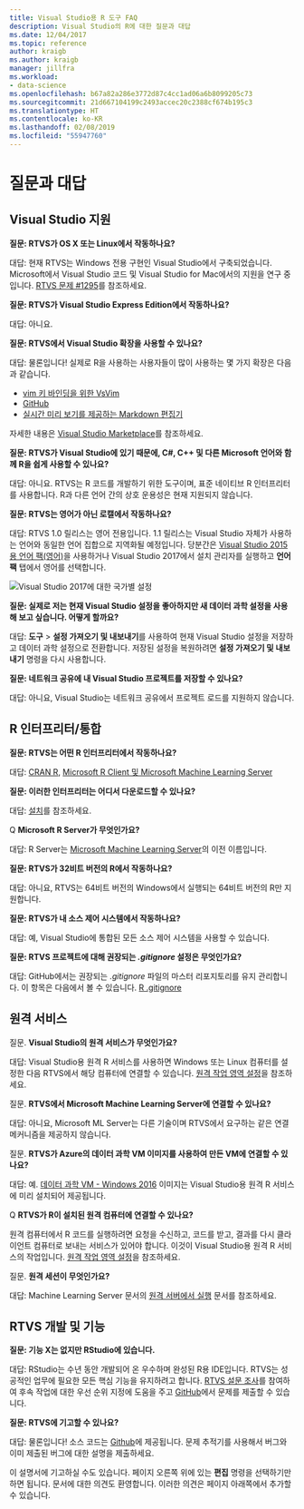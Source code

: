 ```yaml
---
title: Visual Studio용 R 도구 FAQ
description: Visual Studio의 R에 대한 질문과 대답
ms.date: 12/04/2017
ms.topic: reference
author: kraigb
ms.author: kraigb
manager: jillfra
ms.workload:
- data-science
ms.openlocfilehash: b67a82a286e3772d87c4cc1ad06a6b8099205c73
ms.sourcegitcommit: 21d667104199c2493accec20c2388cf674b195c3
ms.translationtype: HT
ms.contentlocale: ko-KR
ms.lasthandoff: 02/08/2019
ms.locfileid: "55947760"
---
```

# <a name="frequently-asked-questions"></a>질문과 대답

## <a name="visual-studio-support"></a>Visual Studio 지원

**질문: RTVS가 OS X 또는 Linux에서 작동하나요?**

대답: 현재 RTVS는 Windows 전용 구현인 Visual Studio에서 구축되었습니다. Microsoft에서 Visual Studio 코드 및 Visual Studio for Mac에서의 지원을 연구 중입니다. [RTVS 문제 #1295](https://github.com/Microsoft/RTVS/issues/1295)를 참조하세요.

**질문: RTVS가 Visual Studio Express Edition에서 작동하나요?**

대답: 아니요.

**질문: RTVS에서 Visual Studio 확장을 사용할 수 있나요?**

대답: 물론입니다! 실제로 R을 사용하는 사용자들이 많이 사용하는 몇 가지 확장은 다음과 같습니다.

- [vim 키 바인딩을 위한 VsVim](https://marketplace.visualstudio.com/items?itemName=JaredParMSFT.VsVim)
- [GitHub](https://marketplace.visualstudio.com/items?itemName=GitHub.GitHubExtensionforVisualStudio)
- [실시간 미리 보기를 제공하는 Markdown 편집기](https://marketplace.visualstudio.com/items?itemName=MadsKristensen.MarkdownEditor)

자세한 내용은 [Visual Studio Marketplace](https://marketplace.visualstudio.com/)를 참조하세요.

**질문: RTVS가 Visual Studio에 있기 때문에, C#, C++ 및 다른 Microsoft 언어와 함께 R을 쉽게 사용할 수 있나요?**

대답: 아니요. RTVS는 R 코드를 개발하기 위한 도구이며, 표준 네이티브 R 인터프리터를 사용합니다. R과 다른 언어 간의 상호 운용성은 현재 지원되지 않습니다.

**질문: RTVS는 영어가 아닌 로캘에서 작동하나요?**

대답: RTVS 1.0 릴리스는 영어 전용입니다. 1.1 릴리스는 Visual Studio 자체가 사용하는 언어와 동일한 언어 집합으로 지역화될 예정입니다. 당분간은 [Visual Studio 2015용 언어 팩(영어)](https://www.microsoft.com/download/details.aspx?id=48157)을 사용하거나 Visual Studio 2017에서 설치 관리자를 실행하고 **언어 팩** 탭에서 영어를 선택합니다.

![Visual Studio 2017에 대한 국가별 설정](media/FAQ-international-settings.png)

**질문: 실제로 저는 현재 Visual Studio 설정을 좋아하지만 새 데이터 과학 설정을 사용해 보고 싶습니다. 어떻게 할까요?**

대답: **도구** > **설정 가져오기 및 내보내기**를 사용하여 현재 Visual Studio 설정을 저장하고 데이터 과학 설정으로 전환합니다. 저장된 설정을 복원하려면 **설정 가져오기 및 내보내기** 명령을 다시 사용합니다.

**질문: 네트워크 공유에 내 Visual Studio 프로젝트를 저장할 수 있나요?**

대답: 아니요, Visual Studio는 네트워크 공유에서 프로젝트 로드를 지원하지 않습니다.

## <a name="r-interpretersintegration"></a>R 인터프리터/통합

**질문: RTVS는 어떤 R 인터프리터에서 작동하나요?**

대답: [CRAN R](https://cran.r-project.org/), [Microsoft R Client 및 Microsoft Machine Learning Server](/machine-learning-server/)

**질문: 이러한 인터프리터는 어디서 다운로드할 수 있나요?**

대답: [설치](installing-r-tools-for-visual-studio.md)를 참조하세요.

Q **Microsoft R Server가 무엇인가요?**

대답: R Server는 [Microsoft Machine Learning Server](/machine-learning-server/what-is-machine-learning-server)의 이전 이름입니다.

**질문: RTVS가 32비트 버전의 R에서 작동하나요?**

대답: 아니요, RTVS는 64비트 버전의 Windows에서 실행되는 64비트 버전의 R만 지원합니다.

**질문: RTVS가 내 소스 제어 시스템에서 작동하나요?**

대답: 예, Visual Studio에 통합된 모든 소스 제어 시스템을 사용할 수 있습니다.

**질문: RTVS 프로젝트에 대해 권장되는 *.gitignore* 설정은 무엇인가요?**

대답: GitHub에서는 권장되는 *.gitignore* 파일의 마스터 리포지토리를 유지 관리합니다. 이 항목은 다음에서 볼 수 있습니다. [R .gitignore](https://github.com/github/gitignore/blob/master/R.gitignore)

## <a name="remote-services"></a>원격 서비스

질문. **Visual Studio의 원격 서비스가 무엇인가요?**

대답: Visual Studio용 원격 R 서비스를 사용하면 Windows 또는 Linux 컴퓨터를 설정한 다음 RTVS에서 해당 컴퓨터에 연결할 수 있습니다. [원격 작업 영역 설정](setting-up-remote-r-workspaces.md)을 참조하세요.

질문. **RTVS에서 Microsoft Machine Learning Server에 연결할 수 있나요?**

대답: 아니요, Microsoft ML Server는 다른 기술이며 RTVS에서 요구하는 같은 연결 메커니즘을 제공하지 않습니다.

질문. **RTVS가 Azure의 데이터 과학 VM 이미지를 사용하여 만든 VM에 연결할 수 있나요?**

대답: 예. [데이터 과학 VM - Windows 2016](https://azure.microsoft.com/services/virtual-machines/data-science-virtual-machines/) 이미지는 Visual Studio용 원격 R 서비스에 미리 설치되어 제공됩니다.

Q **RTVS가 R이 설치된 원격 컴퓨터에 연결할 수 있나요?**

원격 컴퓨터에서 R 코드를 실행하려면 요청을 수신하고, 코드를 받고, 결과를 다시 클라이언트 컴퓨터로 보내는 서비스가 있어야 합니다. 이것이 Visual Studio용 원격 R 서비스의 작업입니다. [원격 작업 영역 설정](setting-up-remote-r-workspaces.md)을 참조하세요.

질문. **원격 세션이 무엇인가요?**

대답: Machine Learning Server 문서의 [원격 서버에서 실행](/machine-learning-server/r/how-to-execute-code-remotely) 문서를 참조하세요.

## <a name="rtvs-development-and-features"></a>RTVS 개발 및 기능

**질문: 기능 X는 없지만 RStudio에 있습니다.**

대답: RStudio는 수년 동안 개발되어 온 우수하며 완성된 R용 IDE입니다. RTVS는 성공적인 업무에 필요한 모든 핵심 기능을 유지하려고 합니다. [RTVS 설문 조사](https://www.surveymonkey.com/r/RTVS1)를 참여하여 후속 작업에 대한 우선 순위 지정에 도움을 주고 [GitHub](https://github.com/Microsoft/RTVS/issues/)에서 문제를 제출할 수 있습니다.

**질문: RTVS에 기고할 수 있나요?**

대답: 물론입니다! 소스 코드는 [Github](https://github.com/microsoft/RTVS)에 제공됩니다. 문제 추적기를 사용해서 버그와 이미 제출된 버그에 대한 설명을 제출하세요.

이 설명서에 기고하실 수도 있습니다. 페이지 오른쪽 위에 있는 **편집** 명령을 선택하기만 하면 됩니다. 문서에 대한 의견도 환영합니다. 이러한 의견은 페이지 아래쪽에서 추가할 수 있습니다.
